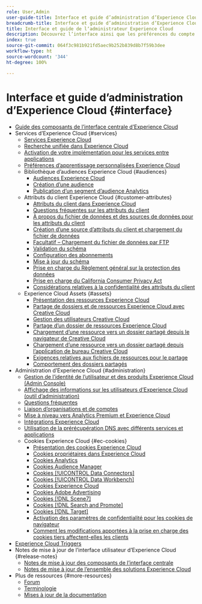 ```yaml
---
role: User,Admin
user-guide-title: Interface et guide d’administration d’Experience Cloud
breadcrumb-title: Interface et guide d’administration d’Experience Cloud
title: Interface et guide de lʼadministrateur Experience Cloud
description: Découvrez l’interface ainsi que les préférences du compte d’utilisateur Experience Cloud. Découvrez comment rechercher des objets commerciaux et gérer les utilisateurs et les produits. Configurez les attributs du client, la bibliothèque d’audiences, les cookies et partagez Experience Cloud Assets.
index: true
source-git-commit: 064f3c981b921fd5aec9b252b839d8b7f59b3dee
workflow-type: ht
source-wordcount: '344'
ht-degree: 100%

---
```



# Interface et guide d’administration d’Experience Cloud {#interface}

+ [Guide des composants de lʼinterface centrale dʼExperience Cloud](experience-cloud.md)
+ Services d’Experience Cloud {#services}
   + [Services Experience Cloud](core-services-landing.md)
   + [Recherche unifiée dans Experience Cloud](search-experience-cloud.md)
   + [Activation de votre implémentation pour les services entre applications](core-services.md)
   + [Préférences d’apprentissage personnalisées Experience Cloud](personalized-learning-preferences.md)
   + Bibliothèque d’audiences Experience Cloud {#audiences}
      + [Audiences Experience Cloud](audience-library.md)
      + [Création d’une audience](t-audience-create.md)
      + [Publication d’un segment d’audience Analytics](t-publish-audience-segment.md)
   + Attributs du client Experience Cloud {#customer-attributes}
      + [Attributs du client dans Experience Cloud](attributes.md)
      + [Questions fréquentes sur les attributs du client](faq-crs.md)
      + [À propos du fichier de données et des sources de données pour les attributs du client](crs-data-file.md)
      + [Création d’une source d’attributs du client et chargement du fichier de données](t-crs-usecase.md)
      + [Facultatif – Chargement du fichier de données par FTP](t-upload-attributes-ftp.md)
      + [Validation du schéma](validate-schema.md)
      + [Configuration des abonnements](subscription.md)
      + [Mise à jour du schéma](t-update-schema.md)
      + [Prise en charge du Règlement général sur la protection des données](gdpr.md)
      + [Prise en charge du California Consumer Privacy Act](ccpa.md)
      + [Considérations relatives à la confidentialité des attributs du client](privacy-mac.md)
   + Experience Cloud Assets {#assets}
      + [Présentation des ressources Experience Cloud](experience-cloud-assets.md)
      + [Partage de dossiers et de ressources Experience Cloud avec Creative Cloud](creative-cloud.md)
      + [Gestion des utilisateurs Creative Cloud](t-admin-add-cc-user.md)
      + [Partage d’un dossier de ressources Experience Cloud](t-share-creative-cloud.md)
      + [Chargement d’une ressource vers un dossier partagé depuis le navigateur de Creative Cloud](t-upload-asset-cc.md)
      + [Chargement d’une ressource vers un dossier partagé depuis l’application de bureau Creative Cloud](t-cc-asset-upload-thor.md)
      + [Exigences relatives aux fichiers de ressources pour le partage](assets-file-reqs.md)
      + [Comportement des dossiers partagés](asset-behavior.md)
+ Administration d’Experience Cloud {#administration}
   + [Gestion de l’identité de l’utilisateur et des produits Experience Cloud (Admin Console)](admin-getting-started.md)
   + [Affichage des informations sur les utilisateurs d’Experience Cloud (outil d’administration)](admin-tool-experience-cloud.md)
   + [Questions fréquentes](faq.md)
   + [Liaison d’organisations et de comptes](organizations.md)
   + [Mise à niveau vers Analytics Premium et Experience Cloud](upgrade-to-analytics-premium.md)
   + [Intégrations Experience Cloud](marketing-cloud-integrations.md)
   + [Utilisation de la prérécupération DNS avec différents services et applications](dns-prefetch.md)
   + Cookies Experience Cloud {#ec-cookies}
      + [Présentation des cookies Experience Cloud](cookies-privacy.md)
      + [Cookies propriétaires dans Experience Cloud](cookies-first-party.md)
      + [Cookies Analytics](cookies-analytics.md)
      + [Cookies Audience Manager](cookies-am.md)
      + [Cookies [!UICONTROL Data Connectors]](cookies-dc.md)
      + [Cookies [!UICONTROL Data Workbench]](cookies-insight.md)
      + [Cookies Experience Cloud](cookies-mc.md)
      + [Cookies Adobe Advertising](cookies-advertising-cloud.md)
      + [Cookies [!DNL Scene7]](cookies-s7.md)
      + [Cookies [!DNL Search and Promote]](cookies-snp.md)
      + [Cookies [!DNL Target]](cookies-target.md)
      + [Activation des paramètres de confidentialité pour les cookies de navigateur](browser-cookie-settings.md)
      + [Comment les modifications apportées à la prise en charge des cookies tiers affectent-elles les clients](cookies-thirdparty.md)
+ [Experience Cloud Triggers](triggers.md)
+ Notes de mise à jour de l’interface utilisateur d’Experience Cloud {#release-notes}
   + [Notes de mise à jour des composants de l’interface centrale](release-notes.md)
   + [Notes de mise à jour de l’ensemble des solutions Experience Cloud](https://experienceleague.adobe.com/docs/release-notes/experience-cloud/current.html?lang=fr)
+ Plus de ressources {#more-resources}
   + [Forum](https://experienceleaguecommunities.adobe.com/)
   + [Terminologie](terms.md)
   + [Mises à jour de la documentation](doc-updates.md)
